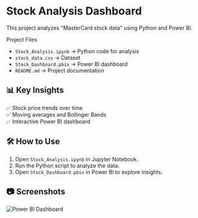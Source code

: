 # Stock Analysis Dashboard

This project analyzes "MasterCard stock data" using Python and Power BI.

Project Files
- `Stock_Analysis.ipynb` → Python code for analysis
- `stock_data.csv` → Dataset
- `Stock_Dashboard.pbix` → Power BI dashboard
- `README.md` → Project documentation

## 📊 Key Insights
✅ Stock price trends over time  
✅ Moving averages and Bollinger Bands  
✅ Interactive Power BI dashboard  

## 🛠️ How to Use
1. Open `Stock_Analysis.ipynb` in Jupyter Notebook.
2. Run the Python script to analyze the data.
3. Open `Stock_Dashboard.pbix` in Power BI to explore insights.

## 📷 Screenshots
![Power BI Dashboard](link-to-image)

